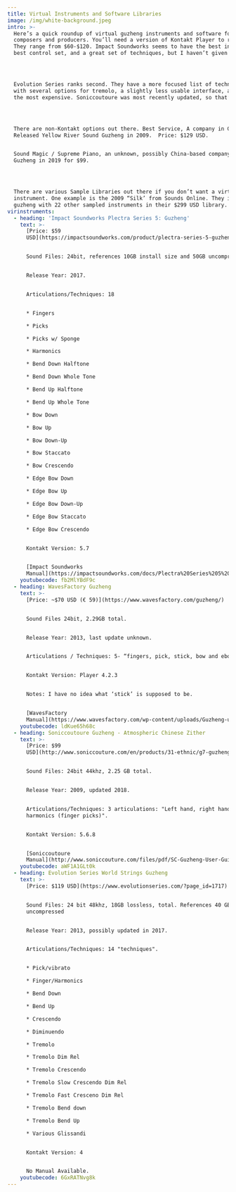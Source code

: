 ```yaml
---
title: Virtual Instruments and Software Libraries
image: /img/white-background.jpeg
intro: >-
  Here’s a quick roundup of virtual guzheng instruments and software for
  composers and producers. You’ll need a version of Kontakt Player to run these.
  They range from $60-$120. Impact Soundworks seems to have the best interface,
  best control set, and a great set of techniques, but I haven’t given it a try.




  Evolution Series ranks second. They have a more focused list of techniques
  with several options for tremolo, a slightly less usable interface, and are
  the most expensive. Soniccoutoure was most recently updated, so that’s nice.




  There are non-Kontakt options out there. Best Service, A company in Germany,
  Released Yellow River Sound Guzheng in 2009.  Price: $129 USD.  


  Sound Magic / Supreme Piano, an unknown, possibly China-based company released
  Guzheng in 2019 for $99.




  There are various Sample Libraries out there if you don’t want a virtual
  instrument. One example is the 2009 “Silk’ from Sounds Online. They include
  guzheng with 22 other sampled instruments in their $299 USD library.
virinstruments:
  - heading: 'Impact Soundworks Plectra Series 5: Guzheng'
    text: >-
      [Price: $59
      USD](https://impactsoundworks.com/product/plectra-series-5-guzheng/)


      Sound Files: 24bit, references 10GB install size and 50GB uncompressed. 


      Release Year: 2017.


      Articulations/Techniques: 18


      * Fingers

      * Picks

      * Picks w/ Sponge

      * Harmonics

      * Bend Down Halftone

      * Bend Down Whole Tone

      * Bend Up Halftone

      * Bend Up Whole Tone

      * Bow Down

      * Bow Up

      * Bow Down-Up

      * Bow Staccato

      * Bow Crescendo

      * Edge Bow Down

      * Edge Bow Up

      * Edge Bow Down-Up

      * Edge Bow Staccato

      * Edge Bow Crescendo


      Kontakt Version: 5.7


      [Impact Soundworks
      Manual](https://impactsoundworks.com/docs/Plectra%20Series%205%20Guzheng%20Manual.pdf)
    youtubecode: fb2MlYBdF9c
  - heading: WavesFactory Guzheng
    text: >-
      [Price: ~$70 USD (€ 59)](https://www.wavesfactory.com/guzheng/)


      Sound Files 24bit, 2.29GB total. 


      Release Year: 2013, last update unknown. 


      Articulations / Techniques: 5- “fingers, pick, stick, bow and ebow". 


      Kontakt Version: Player 4.2.3


      Notes: I have no idea what ‘stick’ is supposed to be.


      [WavesFactory
      Manual](https://www.wavesfactory.com/wp-content/uploads/Guzheng-usersguide.pdf)
    youtubecode: ldKue65h68c
  - heading: Soniccoutoure Guzheng - Atmospheric Chinese Zither
    text: >-
      [Price: $99
      USD](http://www.soniccouture.com/en/products/31-ethnic/g7-guzheng/)


      Sound Files: 24bit 44khz, 2.25 GB total. 


      Release Year: 2009, updated 2018.


      Articulations/Techniques: 3 articulations: "Left hand, right hand,
      harmonics (finger picks)".


      Kontakt Version: 5.6.8


      [Soniccoutoure
      Manual](http://www.soniccouture.com/files/pdf/SC-Guzheng-User-Guide.pdf)
    youtubecode: aWF1A1GLt0k
  - heading: Evolution Series World Strings Guzheng
    text: >-
      [Price: $119 USD](https://www.evolutionseries.com/?page_id=1717)


      Sound Files: 24 bit 48khz, 18GB lossless, total. References 40 GB
      uncompressed


      Release Year: 2013, possibly updated in 2017.


      Articulations/Techniques: 14 "techniques".


      * Pick/vibrato

      * Finger/Harmonics

      * Bend Down

      * Bend Up

      * Crescendo

      * Diminuendo

      * Tremolo

      * Tremolo Dim Rel

      * Tremolo Crescendo

      * Tremolo Slow Crescendo Dim Rel

      * Tremolo Fast Cresceno Dim Rel

      * Tremolo Bend down

      * Tremolo Bend Up

      * Various Glissandi


      Kontakt Version: 4


      No Manual Available.
    youtubecode: 6GxRATNvg8k
---
```


